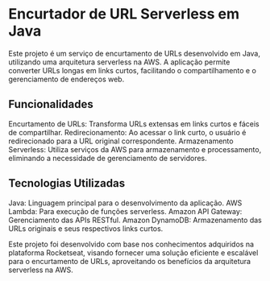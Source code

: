 # Encurtador de URL Serverless em Java

Este projeto é um serviço de encurtamento de URLs desenvolvido em Java, utilizando uma arquitetura serverless na AWS. A aplicação permite converter URLs longas em links curtos, facilitando o compartilhamento e o gerenciamento de endereços web.

## Funcionalidades

Encurtamento de URLs: Transforma URLs extensas em links curtos e fáceis de compartilhar.
Redirecionamento: Ao acessar o link curto, o usuário é redirecionado para a URL original correspondente.
Armazenamento Serverless: Utiliza serviços da AWS para armazenamento e processamento, eliminando a necessidade de gerenciamento de servidores.

## Tecnologias Utilizadas

Java: Linguagem principal para o desenvolvimento da aplicação.
AWS Lambda: Para execução de funções serverless.
Amazon API Gateway: Gerenciamento das APIs RESTful.
Amazon DynamoDB: Armazenamento das URLs originais e seus respectivos links curtos.



Este projeto foi desenvolvido com base nos conhecimentos adquiridos na plataforma Rocketseat, visando fornecer uma solução eficiente e escalável para o encurtamento de URLs, aproveitando os benefícios da arquitetura serverless na AWS.
